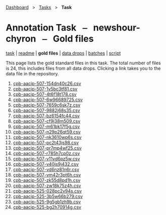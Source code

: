 [Dashboard](../../index.md)  &nbsp; > &nbsp; [Tasks](../index.md)  &nbsp; > &nbsp; **Task** 

# Annotation Task &nbsp; ⎯ &nbsp; newshour-chyron &nbsp; ⎯ &nbsp; Gold files

[task](index.md) | [readme](readme.md) | **gold files** | [data drops](drops/index.md) | [batches](batches.md) | [script](script.md) 

This page lists the gold standard files in this task. The total number of files is 24, this includes files from all data drops. Clicking a link takes you to the data file in the repository.

1. [cpb-aacip-507-154dn40c26.csv](https://github.com/clamsproject/aapb-annotations/tree/45c9efba61a2591e9fa07502c071d162c5cb99e6/newshour-chyron/golds/cpb-aacip-507-154dn40c26.csv)
1. [cpb-aacip-507-1v5bc3tf81.csv](https://github.com/clamsproject/aapb-annotations/tree/45c9efba61a2591e9fa07502c071d162c5cb99e6/newshour-chyron/golds/cpb-aacip-507-1v5bc3tf81.csv)
1. [cpb-aacip-507-4t6f18t178.csv](https://github.com/clamsproject/aapb-annotations/tree/45c9efba61a2591e9fa07502c071d162c5cb99e6/newshour-chyron/golds/cpb-aacip-507-4t6f18t178.csv)
1. [cpb-aacip-507-6w96689725.csv](https://github.com/clamsproject/aapb-annotations/tree/45c9efba61a2591e9fa07502c071d162c5cb99e6/newshour-chyron/golds/cpb-aacip-507-6w96689725.csv)
1. [cpb-aacip-507-7659c6sk7z.csv](https://github.com/clamsproject/aapb-annotations/tree/45c9efba61a2591e9fa07502c071d162c5cb99e6/newshour-chyron/golds/cpb-aacip-507-7659c6sk7z.csv)
1. [cpb-aacip-507-9882j68s35.csv](https://github.com/clamsproject/aapb-annotations/tree/45c9efba61a2591e9fa07502c071d162c5cb99e6/newshour-chyron/golds/cpb-aacip-507-9882j68s35.csv)
1. [cpb-aacip-507-bz6154fc44.csv](https://github.com/clamsproject/aapb-annotations/tree/45c9efba61a2591e9fa07502c071d162c5cb99e6/newshour-chyron/golds/cpb-aacip-507-bz6154fc44.csv)
1. [cpb-aacip-507-cf9j38m509.csv](https://github.com/clamsproject/aapb-annotations/tree/45c9efba61a2591e9fa07502c071d162c5cb99e6/newshour-chyron/golds/cpb-aacip-507-cf9j38m509.csv)
1. [cpb-aacip-507-m61bk17f5g.csv](https://github.com/clamsproject/aapb-annotations/tree/45c9efba61a2591e9fa07502c071d162c5cb99e6/newshour-chyron/golds/cpb-aacip-507-m61bk17f5g.csv)
1. [cpb-aacip-507-n29p26qt59.csv](https://github.com/clamsproject/aapb-annotations/tree/45c9efba61a2591e9fa07502c071d162c5cb99e6/newshour-chyron/golds/cpb-aacip-507-n29p26qt59.csv)
1. [cpb-aacip-507-nk3610wp6s.csv](https://github.com/clamsproject/aapb-annotations/tree/45c9efba61a2591e9fa07502c071d162c5cb99e6/newshour-chyron/golds/cpb-aacip-507-nk3610wp6s.csv)
1. [cpb-aacip-507-pc2t43js98.csv](https://github.com/clamsproject/aapb-annotations/tree/45c9efba61a2591e9fa07502c071d162c5cb99e6/newshour-chyron/golds/cpb-aacip-507-pc2t43js98.csv)
1. [cpb-aacip-507-pr7mp4wf25.csv](https://github.com/clamsproject/aapb-annotations/tree/45c9efba61a2591e9fa07502c071d162c5cb99e6/newshour-chyron/golds/cpb-aacip-507-pr7mp4wf25.csv)
1. [cpb-aacip-507-r785h7cp0z.csv](https://github.com/clamsproject/aapb-annotations/tree/45c9efba61a2591e9fa07502c071d162c5cb99e6/newshour-chyron/golds/cpb-aacip-507-r785h7cp0z.csv)
1. [cpb-aacip-507-v11vd6pz5w.csv](https://github.com/clamsproject/aapb-annotations/tree/45c9efba61a2591e9fa07502c071d162c5cb99e6/newshour-chyron/golds/cpb-aacip-507-v11vd6pz5w.csv)
1. [cpb-aacip-507-v40js9j432.csv](https://github.com/clamsproject/aapb-annotations/tree/45c9efba61a2591e9fa07502c071d162c5cb99e6/newshour-chyron/golds/cpb-aacip-507-v40js9j432.csv)
1. [cpb-aacip-507-vd6nz81n6r.csv](https://github.com/clamsproject/aapb-annotations/tree/45c9efba61a2591e9fa07502c071d162c5cb99e6/newshour-chyron/golds/cpb-aacip-507-vd6nz81n6r.csv)
1. [cpb-aacip-507-vm42r3pt6h.csv](https://github.com/clamsproject/aapb-annotations/tree/45c9efba61a2591e9fa07502c071d162c5cb99e6/newshour-chyron/golds/cpb-aacip-507-vm42r3pt6h.csv)
1. [cpb-aacip-507-zk55d8pd1h.csv](https://github.com/clamsproject/aapb-annotations/tree/45c9efba61a2591e9fa07502c071d162c5cb99e6/newshour-chyron/golds/cpb-aacip-507-zk55d8pd1h.csv)
1. [cpb-aacip-507-zw18k75z4h.csv](https://github.com/clamsproject/aapb-annotations/tree/45c9efba61a2591e9fa07502c071d162c5cb99e6/newshour-chyron/golds/cpb-aacip-507-zw18k75z4h.csv)
1. [cpb-aacip-525-028pc2v94s.csv](https://github.com/clamsproject/aapb-annotations/tree/45c9efba61a2591e9fa07502c071d162c5cb99e6/newshour-chyron/golds/cpb-aacip-525-028pc2v94s.csv)
1. [cpb-aacip-525-3b5w66b279.csv](https://github.com/clamsproject/aapb-annotations/tree/45c9efba61a2591e9fa07502c071d162c5cb99e6/newshour-chyron/golds/cpb-aacip-525-3b5w66b279.csv)
1. [cpb-aacip-525-9g5gb1zh9b.csv](https://github.com/clamsproject/aapb-annotations/tree/45c9efba61a2591e9fa07502c071d162c5cb99e6/newshour-chyron/golds/cpb-aacip-525-9g5gb1zh9b.csv)
1. [cpb-aacip-525-bg2h70914g.csv](https://github.com/clamsproject/aapb-annotations/tree/45c9efba61a2591e9fa07502c071d162c5cb99e6/newshour-chyron/golds/cpb-aacip-525-bg2h70914g.csv)
